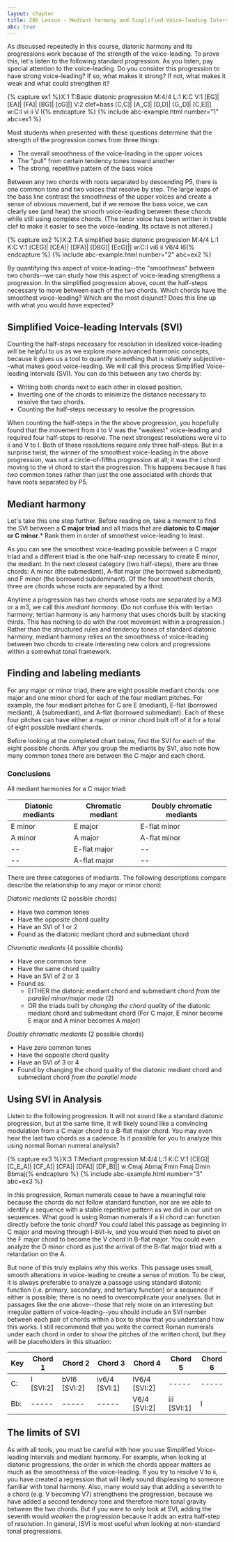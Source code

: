```yaml
---
layout: chapter
title: 20b Lesson - Mediant harmony and Simplified Voice-leading Intervals
abc: true
---
```


As discussed repeatedly in this course, diatonic harmony and its progressions work because of the strength of the voice-leading. To prove this, let's listen to the following standard progression. As you listen, pay special attention to the voice-leading. Do you consider this progression to have strong voice-leading? If so, what makes it strong? If not, what makes it weak and what could strengthen it?

{% capture ex1 %}X:1
T:Basic diatonic progression
M:4/4
L:1
K:C
V:1
[EG]| [EA]| [FA]| [BG]| [cG]|]
V:2 clef=bass
[C,C]| [A,,C]| [D,D]| [G,,D]| [C,E]|]
w:C:I vi ii V I{% endcapture %}
{% include abc-example.html number="1" abc=ex1 %}

Most students when presented with these questions determine that the strength of the progression comes from three things:
- The overall smoothness of the voice-leading in the upper voices 
- The "pull" from certain tendency tones toward another
- The strong, repetitive pattern of the bass voice 

Between any two chords with roots separated by descending P5, there is one common tone and two voices that resolve by step. The large leaps of the bass line contrast the smoothness of the upper voices and create a sense of obvious movement, but if we remove the bass voice, we can clearly see (and hear) the smooth voice-leading between these chords while still using complete chords. (The tenor voice has been written in treble clef to make it easier to see the voice-leading. Its octave is not altered.)

{% capture ex2 %}X:2
T:A simplified basic diatonic progression
M:4/4
L:1
K:C
V:1
[CEG]| [CEA]| [DFA]| [DBG]| [EcG]|]
w:C:I vi6 ii V6/4 I6{% endcapture %}
{% include abc-example.html number="2" abc=ex2 %}

By quantifying this aspect of voice-leading--the "smoothness" between two chords--we can study how this aspect of voice-leading strengthens a progression. In the simplified progression above, count the half-steps necessary to move between each of the two chords. Which chords have the smoothest voice-leading? Which are the most disjunct? Does this line up with what you would have expected?

## Simplified Voice-leading Intervals (SVI)

Counting the half-steps necessary for resolution in idealized voice-leading will be helpful to us as we explore more advanced harmonic concepts, because it gives us a tool to quantify something that is relatively subjective--what makes good voice-leading. We will call this process Simplified Voice-leading Intervals (SVI). You can do this between any two chords by:
- Writing both chords next to each other in closed position.
- Inverting one of the chords to minimize the distance necessary to resolve the two chords.
- Counting the half-steps necessary to resolve the progression.

When counting the half-steps in the the above progression, you hopefully found that the movement from ii to V was the "weakest" voice-leading and required four half-steps to resolve. The next strongest resolutions were vi to ii and V to I. Both of these resolutions require only three half-steps. But in a surprise twist, the winner of the smoothest voice-leading in the above progression, was not a circle-of-fifths progression at all; it was the I chord moving to the vi chord to start the progression. This happens because it has *two* common tones rather than just the one associated with chords that have roots separated by P5.

## Mediant harmony

Let's take this one step further. Before reading on, take a moment to find the SVI between a **C major triad** and all triads that are **diatonic to C major or C minor**.* Rank them in order of smoothest voice-leading to least.

As you can see the smoothest voice-leading possible between a C major triad and a different triad is the one half-step necessary to create E minor, the mediant. In the next closest category (two half-steps), there are three chords: A minor (the submediant), A-flat major (the borrowed submediant), and F minor (the borrowed subdominant). Of the four smoothest chords, three are chords whose roots are separated by a third.

Anytime a progression has two chords whose roots are separated by a M3 or a m3, we call this *mediant harmony*. (Do not confuse this with tertian harmony; tertian harmony is any harmony that uses chords built by stacking thirds. This has nothing to do with the root movement within a progression.) Rather than the structured rules and tendency tones of standard diatonic harmony, mediant harmony relies on the smoothness of voice-leading between two chords to create interesting new colors and progressions within a somewhat tonal framework.

## Finding and labeling mediants

For any major or minor triad, there are eight possible mediant chords: one major and one minor chord for each of the four mediant pitches. For example, the four mediant pitches for C are E (mediant), E-flat (borrowed mediant), A (submediant), and A-flat (borrowed submediant). Each of these four pitches can have either a major or minor chord built off of it for a total of eight possible mediant chords.

Before looking at the completed chart below, find the SVI for each of the eight possible chords. After you group the mediants by SVI, also note how many common tones there are between the C major and each chord.

### Conclusions

All mediant harmonies for a C major triad:

Diatonic mediants | Chromatic mediant | Doubly chromatic mediants
 --- | --- | ---
 E minor | E major | E-flat minor
 A minor | A major | A-flat minor
 -- | E-flat major | --
 -- | A-flat major | --

There are three categories of mediants. The following descriptions compare describe the relationship to any major or minor chord:

*Diatonic mediants* (2 possible chords) 
- Have two common tones
- Have the opposite chord quality
- Have an SVI of 1 or 2
- Found as the diatonic mediant chord and submediant chord

*Chromatic mediants* (4 possible chords)
- Have one common tone
- Have the same chord quality
- Have an SVI of 2 or 3
- Found as:
    - EITHER the diatonic mediant chord and submediant chord *from the parallel minor/major mode* (2)
    - OR the triads built by *changing the chord quality* of the diatonic mediant chord and submediant chord (For C major, E minor become E major and A minor becomes A major)

*Doubly chromatic mediants* (2 possible chords) 
- Have zero common tones
- Have the opposite chord quality
- Have an SVI of 3 or 4
- Found by changing the chord quality of the diatonic mediant chord and submediant chord *from the parallel mode*

## Using SVI in Analysis

Listen to the following progression. It will not sound like a standard diatonic progression, but at the same time, it will likely sound like a convincing modulation from a C major chord to a B-flat major chord. You may even hear the last two chords as a cadence. Is it possible for you to analyze this using normal Roman numeral analysis?

{% capture ex3 %}X:3
T:Mediant progression
M:4/4
L:1
K:C
V:1
[CEG]| [C_E_A]| [CF_A]| [CFA]| [DFA]| [DF_B]|]
w:Cmaj Abmaj Fmin Fmaj Dmin Bbmaj{% endcapture %}
{% include abc-example.html number="3" abc=ex3 %}

In this progression, Roman numerals cease to have a meaningful role because the chords do not follow standard function, nor are we able to identify a sequence with a stable repetitive pattern as we did in our unit on sequences. What good is using Roman numerals if a iii chord can function directly before the tonic chord? You *could* label this passage as beginning in C major and moving through I-bVI-iv, and you would then need to pivot on the F major chord to become the V chord in B-flat major. You could even analyze the D minor chord as just the arrival of the B-flat major triad with a retardation on the A.

But none of this truly explains why this works. This passage uses small, smooth alterations in voice-leading to create a sense of motion. To be clear, it is always preferable to analyze a passage using standard diatonic function (i.e. primary, secondary, and tertiary function) or a sequence if either is possible; there is no need to overcomplicate your analyses. But in passages like the one above--those that rely more on an interesting but irregular pattern of voice-leading--you should include an SVI number between each pair of chords within a box to show that you understand how this works. I still recommend that you write the correct Roman numerals under each chord in order to show the pitches of the written chord, but they will be placeholders in this situation:

Key | Chord 1 | Chord 2 | Chord 3 | Chord 4 | Chord 5 | Chord 6
 --- | --- | --- | --- | --- | --- | ---
 C: | I [SVI:2] | bVI6 [SVI:2] | iv6/4 [SVI:1] | IV6/4 [SVI:2] | ----- | -----
 Bb: | ----- | ----- | ----- | V6/4 [SVI:2] | iii [SVI:1] | I

## The limits of SVI

As with all tools, you must be careful with how you use Simplified Voice-leading Intervals and mediant harmony. For example, when looking at diatonic progressions, the order in which the chords appear matters as much as the smoothness of the voice-leading. If you try to resolve V to ii, you have created a regression that will likely sound displeasing to someone familiar with tonal harmony. Also, many would say that adding a seventh to a chord (e.g. V becoming V7) strengthens the progression, because we have added a second tendency tone and therefore more tonal gravity between the two chords. But if you were to only look at SVI, adding the seventh would *weaken* the progression because it adds an extra half-step of resolution. In general, ISVI is most useful when looking at non-standard tonal progressions.